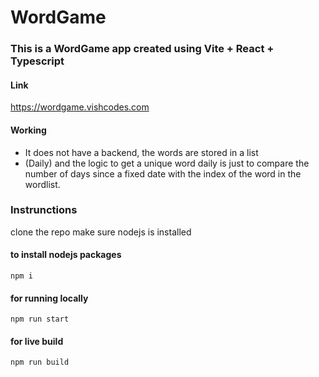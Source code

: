 # WordGame

### This is a WordGame app created using Vite + React + Typescript

#### Link
https://wordgame.vishcodes.com

#### Working
 - It does not have a backend, the words are stored in a list 
 - (Daily) and the logic to get a unique word daily is just to compare the number of days since a fixed date with the index of the word in the wordlist.

### Instrunctions

clone the repo
make sure nodejs is installed 

#### to install nodejs packages
```shell
npm i
```

#### for running locally
```shell
npm run start
```

#### for live build
```shell
npm run build
```
